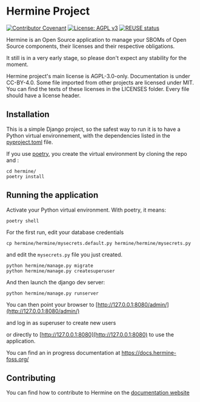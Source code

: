 <!--
SPDX-FileCopyrightText: 2021 Hermine-team <hermine@inno3.fr>
SPDX-FileCopyrightText: 2022 Martin Delabre <gitlab.com/delabre.martin>

SPDX-License-Identifier: CC-BY-4.0
-->

# Hermine Project

[![Contributor Covenant](https://img.shields.io/badge/Contributor%20Covenant-2.1-4baaaa.svg)](code_of_conduct.md)  [![License: AGPL v3](https://img.shields.io/badge/License-AGPL_v3-blue.svg)](https://www.gnu.org/licenses/agpl-3.0) [![REUSE status](https://api.reuse.software/badge/gitlab.com/hermine-project/hermine)](https://api.reuse.software/info/gitlab.com/hermine-project/hermine)

Hermine is an Open Source application to manage your SBOMs of Open Source components, their licenses and their respective obligations.

It still is in a very early stage, so please don't expect any stability for the moment.

Hermine project's main license is AGPL-3.0-only. Documentation is under CC-BY-4.0.  Some file imported from other projects are licensed under MIT.
You can find the texts of these licenses in the  LICENSES folder. Every file should have a license header.


## Installation

This is a simple Django project, so the safest way to run it is to have a Python 
virtual environnement, with the dependencies listed in the [pyproject.toml](pyproject.toml) file. 

If you use [poetry](https://python-poetry.org/docs/), you create the virtual 
environment by cloning the repo and : 

```
cd hermine/
poetry install
```

## Running the application

Activate your Python virtual environment. With poetry, it means: 
```
poetry shell
```
For the first run, edit your database credentials

```
cp hermine/hermine/mysecrets.default.py hermine/hermine/mysecrets.py 
``` 
and edit the `mysecrets.py` file you just created.


```
python hermine/manage.py migrate
python hermine/manage.py createsuperuser
```

And then launch the django dev server:

```
python hermine/manage.py runserver
```
You can then point your browser to [http://127.0.0.1:8080/admin/](http://127.0.0.1:8080/admin/)

and log in as superuser to create new users

or directly to [http://127.0.0.1:8080](http://127.0.0.1:8080) to use the application.

You can find an in progress documentation at https://docs.hermine-foss.org/


## Contributing

You can find how to contribute to Hermine on the [documentation website](https://docs.hermine-foss.org/dev_hermine.html)